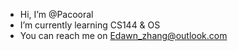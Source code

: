 -  Hi, I’m @Pacooral
-  I’m currently learning CS144 & OS
-  You can reach me on Edawn_zhang@outlook.com 

<!---
Pacooral/Pacooral is a ✨ special ✨ repository because its `README.md` (this file) appears on your GitHub profile.
You can click the Preview link to take a look at your changes.
--->
